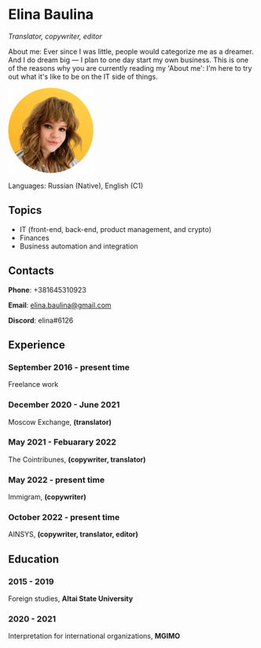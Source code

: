 # Elina Baulina
*Translator, copywriter, editor* 

About me: Ever since I was little, people would categorize me as a dreamer. And I do dream big — I plan to one day start my own business. This is one of the reasons why you are currently reading my 'About me': I'm here to try out what it's like to be on the IT side of things.

![Image alt](https://github.com/4evastruggling/rsschool-cv/raw/gh-pages/img1.png)
                                 
Languages: Russian (Native), English (C1)

## Topics 
* IT (front-end, back-end, product management, and crypto)
* Finances
* Business automation and integration

## Contacts

**Phone**: +381645310923

**Email**: elina.baulina@gmail.com

**Discord**: elina#6126

## Experience 
### September 2016 - present time 

Freelance work

### December 2020 - June 2021

Moscow Exchange, **(translator)**

### May 2021 - Febuarary 2022

The Cointribunes, **(copywriter, translator)**

### May 2022 - present time

Immigram, **(copywriter)**

### October 2022 - present time

AINSYS, **(copywriter, translator, editor)**

## Education
### 2015 - 2019

Foreign studies, **Altai State University**

### 2020 - 2021

Interpretation for international organizations, **MGIMO**


